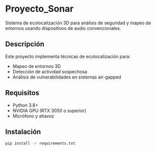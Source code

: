 # Proyecto_Sonar

Sistema de ecolocalización 3D para análisis de seguridad y mapeo de entornos usando dispositivos de audio convencionales.

## Descripción
Este proyecto implementa técnicas de ecolocalización para:
- Mapeo de entornos 3D
- Detección de actividad sospechosa
- Análisis de vulnerabilidades en sistemas air-gapped

## Requisitos
- Python 3.8+
- NVIDIA GPU (RTX 3050 o superior)
- Micrófono y altavoz

## Instalación
```bash
pip install -r requirements.txt
```
